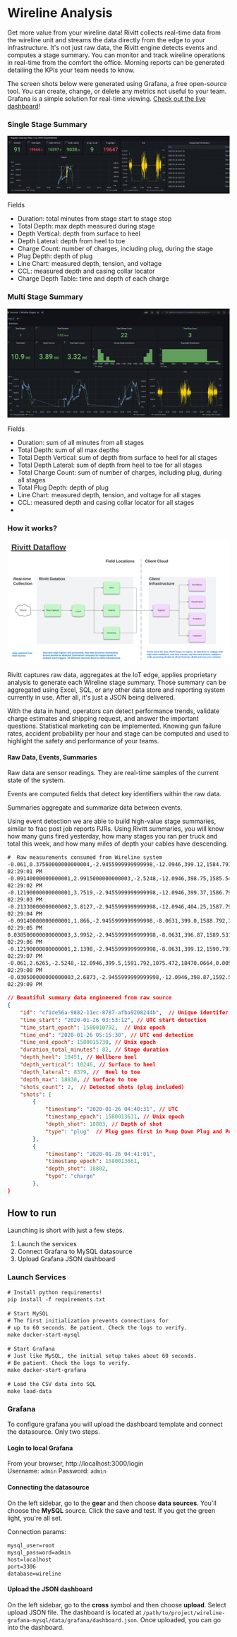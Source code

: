 # Wireline Analysis
Get more value from your wireline data! Rivitt collects real-time data from the wireline unit and streams the data
directly from the edge to your infrastructure. It's not just raw data, the Rivitt engine detects events and computes
a stage summary. You can monitor and track wireline operations in real-time from the comfort the office. Morning reports
can be generated detailing the KPIs your team needs to know.

The screen shots below were generated using Grafana, a free open-source tool. You can create, change, or delete any
metrics not useful to your team. Grafana is a simple solution for real-time viewing. [Check out the live dashboard](https://miles1618.grafana.net/dashboard/snapshot/Aap5Pyvd0FcW1BNHsJw697tvKoIjYFRL)! 


### Single Stage Summary
![Wireline Stage Summary](/static/wireline_grafana_stage.png?raw=True "Stage Summary")

Fields 
- Duration: total minutes from stage start to stage stop
- Total Depth: max depth measured during stage
- Depth Vertical: depth from surface to heel
- Depth Lateral: depth from heel to toe
- Charge Count: number of charges, including plug, during the stage
- Plug Depth: depth of plug
- Line Chart: measured depth, tension, and voltage
- CCL: measured depth and casing collar locator
- Charge Depth Table: time and depth of each charge
### Multi Stage Summary
![Wireline Stage Summary](/static/wireline_grafana_summary.png?raw=True "Multi Stage Summary")

Fields 
- Duration: sum of all minutes from all stages 
- Total Depth: sum of all max depths
- Total Depth Vertical: sum of depth from surface to heel for all stages
- Total Depth Lateral: sum of depth from heel to toe for all stages
- Total Charge Count: sum of number of charges, including plug, during all stages
- Total Plug Depth: depth of plug
- Line Chart: measured depth, tension, and voltage for all stages
- CCL: measured depth and casing collar locator for all stages
- 
### How it works?
![Rivitt Data Flow](/static/dataflow.png "Rivitt Data Flow")

Rivitt captures raw data, aggregates at the IoT edge, applies proprietary analysis to generate each Wireline stage summary. 
Those summary can be aggregated using Excel, SQL, or any other data store and reporting system currently in use. After all,
it's just a JSON being delivered. 

With the data in hand, operators can detect performance trends, validate charge estimates and shipping request, and answer
the important questions. Statistical marketing can be implemented. Knowing gun failure rates, accident probability per 
hour and stage can be computed and used to highlight the safety and performance of your teams.

#### Raw Data, Events, Summaries
Raw data are sensor readings. They are real-time samples of the current state of the system.

Events are computed fields that detect key identifiers within the raw data.

Summaries aggregate and summarize data between events.

Using event detection we are able to build high-value stage summaries, similar to frac post job reports PJRs. Using Rivitt summaries,
you will know how many guns fired yesterday, how many stages you ran per truck and total this week, and how many miles of depth your 
cables have descending.





```text
#  Raw measurements consumed from Wireline system
-0.061,0.37560000000000004,-2.9455999999999998,-12.0946,399.12,1584.7913,1062.5291,18422.7246,-0.1721,1579984141,,01/25/2020 02:29:01 PM
-0.09140000000000001,2.9915000000000003,-2.5248,-12.0946,398.75,1585.5417,1061.5334,18428.2832,0.0357,1579984142,,01/25/2020 02:29:02 PM
-0.12190000000000001,3.7519,-2.9455999999999998,-12.0946,399.37,1586.7914,1063.5247,18436.709,-0.2194,1579984143,,01/25/2020 02:29:03 PM
-0.21330000000000002,3.8127,-2.9455999999999998,-12.0946,404.25,1587.7916,1059.5422,18443.1328,0.2917,1579984144,,01/25/2020 02:29:04 PM
-0.09140000000000001,1.866,-2.9455999999999998,-8.0631,399.0,1588.792,1060.5378,18450.0332,0.217,1579984145,,01/25/2020 02:29:05 PM
0.030500000000000003,3.9952,-2.9455999999999998,-8.0631,396.87,1589.5313,1062.5291,18454.8086,-0.1779,1579984146,,01/25/2020 02:29:06 PM
-0.12190000000000001,2.1398,-2.9455999999999998,-8.0631,399.12,1590.7915,1059.5422,18463.0742,0.0235,1579984147,,01/25/2020 02:29:07 PM
-0.061,2.6265,-2.5248,-12.0946,399.5,1591.792,1075.472,18470.0664,0.0058000000000000005,1579984148,,01/25/2020 02:29:08 PM
-0.030500000000000003,2.6873,-2.9455999999999998,-12.0946,398.87,1592.5424,1069.4984,18474.791,-0.3119,1579984149,,01/25/2020 02:29:09 PM
```
```json
// Beautiful summary data engineered from raw source 
{
    "id": "cf1de56a-9882-11ec-8787-afba9208244b",  // Unique identifer locally generated
    "time_start": "2020-01-26 03:53:12", // UTC start detection
    "time_start_epoch": 1580010792,  // Unix epoch
    "time_end": "2020-01-26 05:15:30", // UTC end detection 
    "time_end_epoch": 1580015730, // Unix epoch
    "duration_total_minutes": 82, // Stage duration
    "depth_heel": 10451, // Wellbore heel
    "depth_vertical": 10246, // Surface to heel
    "depth_lateral": 8379, //  Heel to toe
    "depth_max": 18830, // Surface to toe
    "shots_count": 2,  // Detected shots (plug included)
    "shots": [
        {
            "timestamp": "2020-01-26 04:40:31", // UTC
            "timestamp_epoch": 1580013631, // Unix epoch
            "depth_shot": 18803, // Depth of shot
            "type": "plug"  // Plug goes first in Pump Down Plug and Perf
        },
        {
            "timestamp": "2020-01-26 04:41:01",
            "timestamp_epoch": 1580013661,
            "depth_shot": 18802,
            "type": "charge"
        },
}
```


## How to run
Launching is short with just a few steps.
1. Launch the services
2. Connect Grafana to MySQL datasource 
3. Upload Grafana JSON dashboard

### Launch Services
```shell
# Install python requirements!
pip install -f requirements.txt

# Start MySQL
# The first initialization prevents connections for 
# up to 60 seconds. Be patient. Check the logs to verify.
make docker-start-mysql

# Start Grafana
# Just like MySQL, the initial setup takes about 60 seconds.
# Be patient. Check the logs to verify.
make docker-start-grafana

# Load the CSV data into SQL
make load-data
```

### Grafana
To configure grafana you will upload the dashboard template and connect
the datasource. Only two steps.

#### Login to local Grafana
From your browser, http://localhost:3000/login <br>
Username: `admin`
Password: `admin`

#### Connecting the datasource
On the left sidebar, go to the **gear** and then choose **data sources**.
You'll choose the **MySQL** source. Click the save and test.
If you get the green light, you're all set.

Connection params:
```shell
mysql_user=root
mysql_password=admin
host=localhost
port=3306
database=wireline
```

#### Upload the JSON dashboard
On the left sidebar, go to the **cross** symbol and then choose **upload**.
Select upload JSON file. The dashboard is located at `/path/to/project/wireline-grafana-mysql/data/grafana/dashboard.json`.
Once uploaded, you can go into the dashboard.


